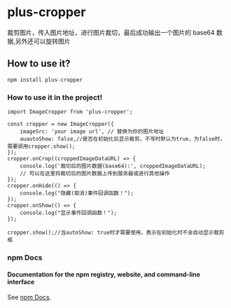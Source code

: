 # plus-cropper

裁剪图片，传入图片地址，进行图片裁切，最后成功输出一个图片的 base64 数据,另外还可以旋转图片

## How to use it?

```
npm install plus-cropper
```

### How to use it in the project!

```
import ImageCropper from 'plus-cropper';

const cropper = new ImageCropper({
    imageSrc: 'your image url', // 替换为你的图片地址
    auautoShow: false,//是否在初始化后显示裁剪，不写时默认为true，为false时，需要调用cropper.show();
});
cropper.onCrop((croppedImageDataURL) => {
    console.log('裁切后的图片数据(base64):', croppedImageDataURL);
    // 可以在这里将裁切后的图片数据上传到服务器或进行其他操作
});
cropper.onHide(() => {
    console.log("隐藏(取消)事件回调函数！");
});
cropper.onShow(() => {
    console.log("显示事件回调函数！");
});

cropper.show();//当autoShow: true时才需要使用，表示在初始化时不会自动显示裁剪框
```

### npm Docs
#### Documentation for the npm registry, website, and command-line interface

See [npm Docs](https://docs.npmjs.com/).